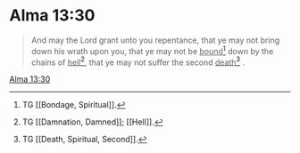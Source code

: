 # Alma 13:30

> And may the Lord grant unto you repentance, that ye may not bring down his wrath upon you, that ye may not be <u>bound</u>[^a] down by the chains of <u>hell</u>[^b], that ye may not suffer the second <u>death</u>[^c] .

[Alma 13:30](https://www.churchofjesuschrist.org/study/scriptures/bofm/alma/13?lang=eng&id=p30#p30)


[^a]: TG [[Bondage, Spiritual]].
[^b]: TG [[Damnation, Damned]]; [[Hell]].
[^c]: TG [[Death, Spiritual, Second]].
